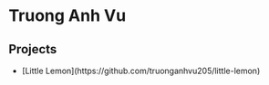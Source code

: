 # Truong Anh Vu

## Projects
<ul>
  <li>
    [Little Lemon](https://github.com/truonganhvu205/little-lemon)
  </li>
</ul>

